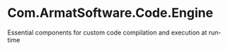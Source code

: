 # Com.ArmatSoftware.Code.Engine
 Essential components for custom code compilation and execution at run-time
